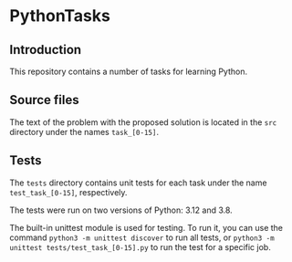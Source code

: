 # PythonTasks
## Introduction
This repository contains a number of tasks for learning Python.

## Source files
The text of the problem with the proposed solution is located in the `src` directory under the names `task_[0-15]`. 

## Tests
The `tests` directory contains unit tests for each task under the name `test_task_[0-15]`, respectively.

The tests were run on two versions of Python: 3.12 and 3.8.

The built-in unittest module is used for testing. To run it, you can use the command `python3 -m unittest discover` to run all tests, or `python3 -m unittest tests/test_task_[0-15].py` to run the test for a specific job.
